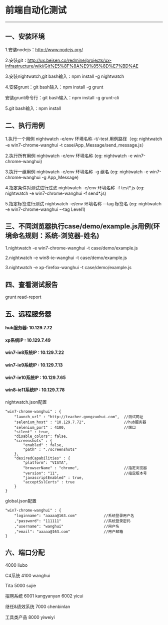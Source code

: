 # 前端自动化测试
------

## 一、安装环境
1.安装nodejs：http://www.nodejs.org/

2.安装git：http://ux.beisen.co/redmine/projects/ux-infrastructure/wiki/Git%E5%8F%8A%E9%85%8D%E7%BD%AE

3.安装nightwatch,git bash输入：npm install -g nightwatch

4.安装grunt：git bash输入：npm install -g grunt

  安装grunt命令行：git bash输入：npm install -g grunt-cli

5.git bash输入：npm install


## 二、执行用例

1.执行一个用例
nightwatch -e/env 环境名称 -t/-test 用例路径（eg: nightwatch -e win7-chrome-wanghui -t case/App_Message/send_message.js）

2.执行所有用例
nightwatch -e/env 环境名称 (eg: nightwatch -e win7-chrome-wanghui)

3.执行一组用例
nightwatch -e/env 环境名称 -g 组名 (eg: nightwatch -e win7-chrome-wanghui -g App_Message)

4.指定条件对测试进行过滤
nightwatch -e/env 环境名称 -f test*.js (eg: nightwatch -e win7-chrome-wanghui -f send*.js)

5.指定标签进行测试
nightwatch -e/env 环境名称 --tag 标签名 (eg: nightwatch -e win7-chrome-wanghui --tag Level1)


## 三、不同浏览器执行case/demo/example.js用例(环境命名规则：系统-浏览器-姓名)

1.nightwatch -e win7-chrome-wanghui -t case/demo/example.js

2.nightwatch -e win8-ie-wanghui -t case/demo/example.js

3.nightwatch -e xp-firefox-wanghui -t case/demo/example.js


## 四、查看测试报告
grunt read-report

## 五、远程服务器
#### hub服务器: 10.129.7.72
#### xp系统IP : 10.129.7.49
#### win7-ie8系统IP : 10.129.7.22
#### win7-ie9系统IP : 10.129.7.13
#### win7-ie10系统IP : 10.129.7.65
#### win8-ie11系统IP : 10.129.7.78

nightwatch.json配置

    "win7-chrome-wanghui" : {
        "launch_url" : "http://teacher.gongzuohui.com",  //测试网址
        "selenium_host" : "10.129.7.72",				 //hub服务器
        "selenium_port" : 4100,							 //端口
        "silent" : true,
        "disable_colors": false,
        "screenshots" : {
            "enabled" : false,
            "path" : "./screenshots"
        },
        "desiredCapabilities" : {
            "platform": "VISTA",
            "browserName" : "chrome",					 //指定浏览器
            "version": "11",                             //指定版本号
            "javascriptEnabled" : true,
            "acceptSslCerts" : true
        }
    }

global.json配置

    "win7-chrome-wanghui" : {
        "loginname": "aaaaa@163.com"			//系统登录用户名
        ,"password": "111111"		            //系统登录密码
        ,"username": "wanghui" 		            //用户名
        ,"email": "aaaaa@163.com"		        //用户邮箱
    }

## 六、端口分配
4000            liubo

C4系统
4100            wanghui

Tita
5000            sujie

招聘系统
6001            kangyanyan
6002            yicui

继任&绩效系统
7000            chenbinlan

工具类产品
8000            yiweiyi

